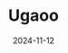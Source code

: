 ---  
layout: startup_page  
title: "Ugaoo"  
id: "ugaoo.com"  
permalink: "/ugaoougaoo.com11122024/"  
website: "https://ugaoo.com/"  
funding_round: "Series A"  
funding_amount: "₹47Cr"  
investors: "V3 Ventures, DSG Consumer Partners, RPG Ventures"  
about: "Ugaoo is an urban gardening company offering a wide range of products including live plants, seeds, gardening tools, and accessories. They operate both online and offline, aiming to expand their retail presence and product offerings across India. Ugaoo focuses on providing high-quality products and a seamless customer experience to foster a love of gardening among Indian consumers."  
markets: "Gardening, E-commerce, Agriculture, Communities, Internet, Retail, Home Gardening, Urban Gardening, Garden Decor"  
hq: "Pune, Maharashtra, India"  
founded_year: "2015"  
linkedin: "https://in.linkedin.com/company/ugaoo"  
twitter: "https://x.com/ugaooindia"  
instagram: ""  
facebook: "https://www.facebook.com/ugaooindia"  
crunchbase: "https://www.crunchbase.com/organization/ugaoo-com"  
pitchbook: ""  

date_display: "12-Nov-2024"  
date: "2024-11-12"

# SEO Optimization  
meta_title: "Ugaoo - Series A Funding (₹47Cr)"  
meta_description: "Ugaoo, Ugaoo is an urban gardening company offering a wide range of products including live plants, seeds, gardening tools, and accessories. They operate bot..."  
meta_keywords: "Ugaoo, Gardening, E-commerce, Agriculture, Communities, Internet, Retail, Home Gardening, Urban Gardening, Garden Decor, Series A funding"  
canonical_url: "https://startup.projectstartups.com/ugaoougaoo.com11122024/"  
---